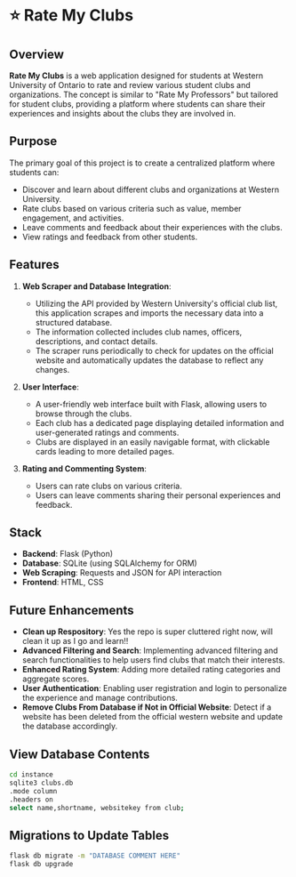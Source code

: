 # ⭐ Rate My Clubs 

## Overview

**Rate My Clubs** is a web application designed for students at Western University of Ontario to rate and review various student clubs and organizations. The concept is similar to "Rate My Professors" but tailored for student clubs, providing a platform where students can share their experiences and insights about the clubs they are involved in.

## Purpose

The primary goal of this project is to create a centralized platform where students can:
- Discover and learn about different clubs and organizations at Western University.
- Rate clubs based on various criteria such as value, member engagement, and activities.
- Leave comments and feedback about their experiences with the clubs.
- View ratings and feedback from other students.

## Features

1. **Web Scraper and Database Integration**:
   - Utilizing the API provided by Western University's official club list, this application scrapes and imports the necessary data into a structured database. 
   - The information collected includes club names, officers, descriptions, and contact details.
   - The scraper runs periodically to check for updates on the official website and automatically updates the database to reflect any changes.

2. **User Interface**:
   - A user-friendly web interface built with Flask, allowing users to browse through the clubs.
   - Each club has a dedicated page displaying detailed information and user-generated ratings and comments.
   - Clubs are displayed in an easily navigable format, with clickable cards leading to more detailed pages.

3. **Rating and Commenting System**:
   - Users can rate clubs on various criteria.
   - Users can leave comments sharing their personal experiences and feedback.

## Stack

- **Backend**: Flask (Python)
- **Database**: SQLite (using SQLAlchemy for ORM)
- **Web Scraping**: Requests and JSON for API interaction
- **Frontend**: HTML, CSS

## Future Enhancements
- **Clean up Respository**: Yes the repo is super cluttered right now, will clean it up as I go and learn!!
- **Advanced Filtering and Search**: Implementing advanced filtering and search functionalities to help users find clubs that match their interests.
- **Enhanced Rating System**: Adding more detailed rating categories and aggregate scores.
- **User Authentication**: Enabling user registration and login to personalize the experience and manage contributions.
- **Remove Clubs From Database if Not in Official Website**: Detect if a website has been deleted from the official western website and update the database accordingly.


## View Database Contents

```bash
cd instance
sqlite3 clubs.db
.mode column
.headers on
select name,shortname, websitekey from club;
```
## Migrations to Update Tables

```bash
flask db migrate -m "DATABASE COMMENT HERE"
flask db upgrade
```

